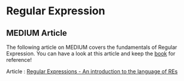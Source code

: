 # Regular Expression

## MEDIUM Article
The following article on MEDIUM covers the fundamentals of Regular Expression. You can have a look at this article and keep the <a href="https://github.com/basu-binayak/Web-Scraping/blob/c2b1c768b87499033e8fe51a707e926557d37988/Regular%20Expression/Book/Python%20re(gex)_.pdf">book</a> for reference!

Article : <a href="https://medium.com/@basubinayak05/python-regular-expressions-e71bae88ea6c">Regular Expressions - An introduction to the language of REs</a>

